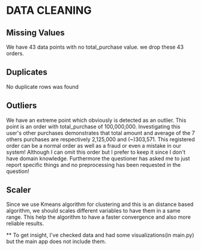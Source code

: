 # DATA CLEANING
Missing Values
----------------
We have 43 data points with no total_purchase value. we drop these 43 orders.

Duplicates
----------------
No duplicate rows was found

Outliers
----------------
We have an extreme point which obviously is detected as an outlier.
This point is an order with total_purchase of 100,000,000.
Investigating this user's other purchases demonstrates that total amount and average of the 7 others purchases
are respectively 2,125,000 and (~)303,571. This registered order can be a normal order as well as a fraud or even a mistake in our system!
Although I can omit this order but I prefer to keep it since I don't have domain knowledge.
Furthermore the questioner has asked me to just report specific things and no preprocessing has been requested in the question!

Scaler
----------------
Since we use Kmeans algorithm for clustering and this is an distance based algorithm, we should scales different 
variables to have them in a same range. This help the algorithm to have a faster convergence and also more reliable results.

** To get insight, I've checked data and had some visualizations(in main.py) but the main app does not include them.
